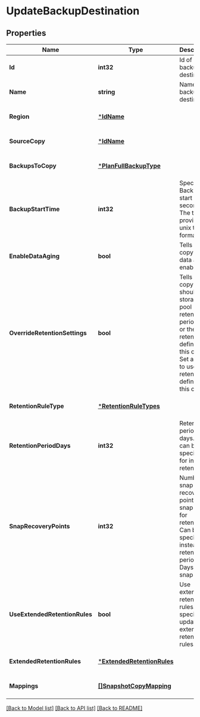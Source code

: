 # UpdateBackupDestination

## Properties
Name | Type | Description | Notes
------------ | ------------- | ------------- | -------------
**Id** | **int32** | Id of backup destination | [optional] [default to null]
**Name** | **string** | Name of backup destination | [optional] [default to null]
**Region** | [***IdName**](IdName.md) |  | [optional] [default to null]
**SourceCopy** | [***IdName**](IdName.md) |  | [optional] [default to null]
**BackupsToCopy** | [***PlanFullBackupType**](PlanFullBackupType.md) |  | [optional] [default to null]
**BackupStartTime** | **int32** | Specify the Backup start time in seconds. The time is provided in unix time format. | [optional] [default to null]
**EnableDataAging** | **bool** | Tells if this copy has data aging enabled | [optional] [default to null]
**OverrideRetentionSettings** | **bool** | Tells if this copy should use storage pool retention period days or the retention defined for this copy. Set as true to use retention defined on this copy. | [optional] [default to null]
**RetentionRuleType** | [***RetentionRuleTypes**](RetentionRuleTypes.md) |  | [optional] [default to null]
**RetentionPeriodDays** | **int32** | Retention period in days. -1 can be specified for infinite retention. | [optional] [default to null]
**SnapRecoveryPoints** | **int32** | Number of snap recovery points for snap copy for retention. Can be specified instead of retention period in Days for snap copy. | [optional] [default to null]
**UseExtendedRetentionRules** | **bool** | Use extended retention rules. Must specify if updating extended retention rules. | [optional] [default to null]
**ExtendedRetentionRules** | [***ExtendedRetentionRules**](ExtendedRetentionRules.md) |  | [optional] [default to null]
**Mappings** | [**[]SnapshotCopyMapping**](SnapshotCopyMapping.md) |  | [optional] [default to null]

[[Back to Model list]](../README.md#documentation-for-models) [[Back to API list]](../README.md#documentation-for-api-endpoints) [[Back to README]](../README.md)

